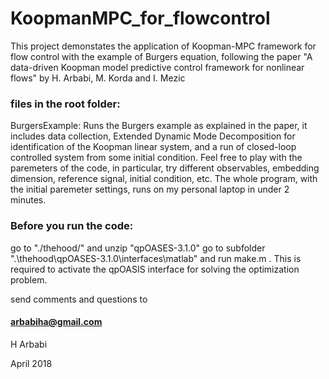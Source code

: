 # KoopmanMPC_for_flowcontrol
This project demonstates the application of Koopman-MPC framework for flow control with the example of Burgers equation,
following the paper
"A data-driven Koopman model predictive control framework for nonlinear flows" 
by H. Arbabi, M. Korda and I. Mezic

### files in the root folder:

BurgersExample: Runs the Burgers example as explained in the paper, it includes data collection, Extended Dynamic Mode Decomposition for identification of the Koopman linear system, and a run of closed-loop controlled system from some initial condition.
Feel free to play with the paremeters of the code, in particular, try different observables, embedding dimension, reference signal, initial condition, etc.
The whole program, with the initial paremeter settings, runs on my personal laptop in under 2 minutes.


### Before you run the code:

go to "./thehood/" and unzip "qpOASES-3.1.0"
go to subfolder ".\thehood\qpOASES-3.1.0\interfaces\matlab" and run make.m .
This is required to activate the qpOASIS interface for solving the optimization problem.


send comments and questions to
#### arbabiha@gmail.com

H Arbabi

April 2018
